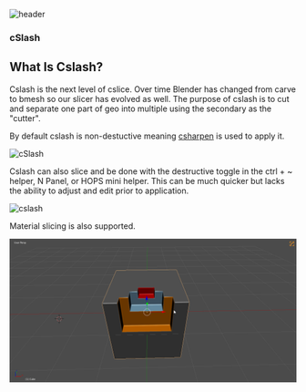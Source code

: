 ![header](img/banner.gif)

### cSlash

## What Is Cslash?

Cslash is the next level of cslice. Over time Blender has changed from carve to bmesh so our slicer has evolved as well. The purpose of cslash is to cut and separate one part of geo into multiple using the secondary as the "cutter".

By default cslash is non-destuctive meaning [csharpen](csharpen.md) is used to apply it.

![cSlash](img/cslash/cs1.gif)

Cslash can also slice and be done with the destructive toggle in the ctrl + ~ helper, N Panel, or HOPS mini helper.
This can be much quicker but lacks the ability to adjust and edit prior to application.

![cslash](img/cslash/cs2.gif)

Material slicing is also supported.

![bool](img/boolean/ll13.gif)
